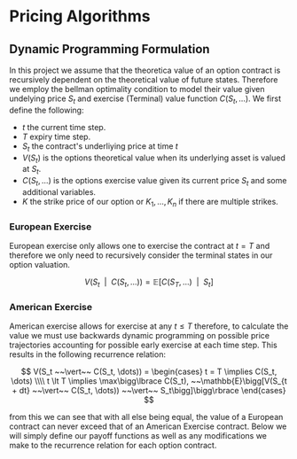 # Pricing Algorithms

## Dynamic Programming Formulation
In this project we assume that the theoretica value of an option contract is recursively dependent on the theoretical value of future states. Therefore we employ the bellman optimality condition to model their value given undelying price $S_t$ and exercise (Terminal) value function $C(S_t, \dots)$. We first define the following:
- $t$ the current time step.
- $T$ expiry time step.
- $S_t$ the contract's underliying price at time $t$
- $V(S_t)$ is the options theoretical value when its underlying asset is valued at $S_t$.
- $C(S_t, \dots)$ is the options exercise value given its current price $S_t$ and some additional variables.
- $K$ the strike price of our option or $K_1, \dots, K_n$ if there are multiple strikes.

### European Exercise
European exercise only allows one to exercise the contract at $t = T$ and therefore we only need to recursively consider the terminal states in our option valuation.

$$
V(S_t ~~\vert~~ C(S_t, \dots)) =  \mathbb{E}\bigg[C(S_{T}, \dots) ~~\bigg\vert~~ S_t\bigg]
$$


### American Exercise
American exercise allows for exercise at any $t \le T$ therefore, to calculate the value we must use backwards dynamic programming on possible price trajectories accounting for possible early exercise at each time step. This results in the following recurrence relation:

$$
V(S_t ~~\vert~~ C(S_t, \dots)) = 
\begin{cases}
t = T \implies C(S_t, \dots)
\\\\
t \lt T \implies \max\bigg\lbrace C(S_t), ~~\mathbb{E}\bigg[V(S_{t + dt} ~~\vert~~ C(S_t, \dots)) ~~\vert~~ S_t\bigg]\bigg\rbrace
\end{cases}
$$

from this we can see that with all else being equal, the value of a European contract can never exceed that of an American Exercise contract. Below we will simply define our payoff functions as well as any modifications we make to the recurrence relation for each option contract.


